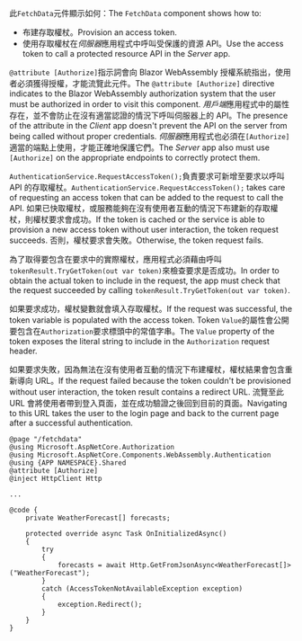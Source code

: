 <span data-ttu-id="9c84a-101">此`FetchData`元件顯示如何：</span><span class="sxs-lookup"><span data-stu-id="9c84a-101">The `FetchData` component shows how to:</span></span>

* <span data-ttu-id="9c84a-102">布建存取權杖。</span><span class="sxs-lookup"><span data-stu-id="9c84a-102">Provision an access token.</span></span>
* <span data-ttu-id="9c84a-103">使用存取權杖在*伺服器*應用程式中呼叫受保護的資源 API。</span><span class="sxs-lookup"><span data-stu-id="9c84a-103">Use the access token to call a protected resource API in the *Server* app.</span></span>

<span data-ttu-id="9c84a-104">`@attribute [Authorize]`指示詞會向 Blazor WebAssembly 授權系統指出，使用者必須獲得授權，才能流覽此元件。</span><span class="sxs-lookup"><span data-stu-id="9c84a-104">The `@attribute [Authorize]` directive indicates to the Blazor WebAssembly authorization system that the user must be authorized in order to visit this component.</span></span> <span data-ttu-id="9c84a-105">*用戶端*應用程式中的屬性存在，並不會防止在沒有適當認證的情況下呼叫伺服器上的 API。</span><span class="sxs-lookup"><span data-stu-id="9c84a-105">The presence of the attribute in the *Client* app doesn't prevent the API on the server from being called without proper credentials.</span></span> <span data-ttu-id="9c84a-106">*伺服器*應用程式也必須在`[Authorize]`適當的端點上使用，才能正確地保護它們。</span><span class="sxs-lookup"><span data-stu-id="9c84a-106">The *Server* app also must use `[Authorize]` on the appropriate endpoints to correctly protect them.</span></span>

<span data-ttu-id="9c84a-107">`AuthenticationService.RequestAccessToken();`負責要求可新增至要求以呼叫 API 的存取權杖。</span><span class="sxs-lookup"><span data-stu-id="9c84a-107">`AuthenticationService.RequestAccessToken();` takes care of requesting an access token that can be added to the request to call the API.</span></span> <span data-ttu-id="9c84a-108">如果已快取權杖，或服務能夠在沒有使用者互動的情況下布建新的存取權杖，則權杖要求會成功。</span><span class="sxs-lookup"><span data-stu-id="9c84a-108">If the token is cached or the service is able to provision a new access token without user interaction, the token request succeeds.</span></span> <span data-ttu-id="9c84a-109">否則，權杖要求會失敗。</span><span class="sxs-lookup"><span data-stu-id="9c84a-109">Otherwise, the token request fails.</span></span>

<span data-ttu-id="9c84a-110">為了取得要包含在要求中的實際權杖，應用程式必須藉由呼叫`tokenResult.TryGetToken(out var token)`來檢查要求是否成功。</span><span class="sxs-lookup"><span data-stu-id="9c84a-110">In order to obtain the actual token to include in the request, the app must check that the request succeeded by calling `tokenResult.TryGetToken(out var token)`.</span></span> 

<span data-ttu-id="9c84a-111">如果要求成功，權杖變數就會填入存取權杖。</span><span class="sxs-lookup"><span data-stu-id="9c84a-111">If the request was successful, the token variable is populated with the access token.</span></span> <span data-ttu-id="9c84a-112">Token `Value`的屬性會公開要包含在`Authorization`要求標頭中的常值字串。</span><span class="sxs-lookup"><span data-stu-id="9c84a-112">The `Value` property of the token exposes the literal string to include in the `Authorization` request header.</span></span>

<span data-ttu-id="9c84a-113">如果要求失敗，因為無法在沒有使用者互動的情況下布建權杖，權杖結果會包含重新導向 URL。</span><span class="sxs-lookup"><span data-stu-id="9c84a-113">If the request failed because the token couldn't be provisioned without user interaction, the token result contains a redirect URL.</span></span> <span data-ttu-id="9c84a-114">流覽至此 URL 會將使用者帶到登入頁面，並在成功驗證之後回到目前的頁面。</span><span class="sxs-lookup"><span data-stu-id="9c84a-114">Navigating to this URL takes the user to the login page and back to the current page after a successful authentication.</span></span>

```razor
@page "/fetchdata"
@using Microsoft.AspNetCore.Authorization
@using Microsoft.AspNetCore.Components.WebAssembly.Authentication
@using {APP NAMESPACE}.Shared
@attribute [Authorize]
@inject HttpClient Http

...

@code {
    private WeatherForecast[] forecasts;

    protected override async Task OnInitializedAsync()
    {
        try
        {
            forecasts = await Http.GetFromJsonAsync<WeatherForecast[]>("WeatherForecast");
        }
        catch (AccessTokenNotAvailableException exception)
        {
            exception.Redirect();
        }
    }
}
```
